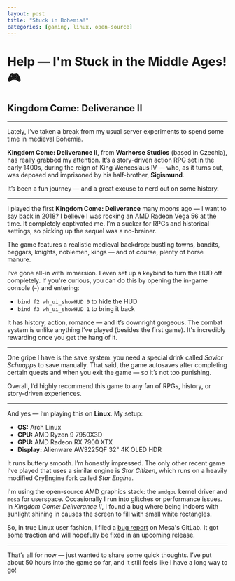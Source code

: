 ```yaml
---
layout: post
title: "Stuck in Bohemia!"
categories: [gaming, linux, open-source]
---
```


# Help — I'm Stuck in the Middle Ages! 🎮

## Kingdom Come: Deliverance II

---

Lately, I’ve taken a break from my usual server experiments to spend some time in medieval Bohemia.

**Kingdom Come: Deliverance II**, from **Warhorse Studios** (based in Czechia), has really grabbed my attention. It’s a story-driven action RPG set in the early 1400s, during the reign of King Wenceslaus IV — who, as it turns out, was deposed and imprisoned by his half-brother, **Sigismund**.

It’s been a fun journey — and a great excuse to nerd out on some history.

---

I played the first **Kingdom Come: Deliverance** many moons ago — I want to say back in 2018? I believe I was rocking an AMD Radeon Vega 56 at the time. It completely captivated me. I’m a sucker for RPGs and historical settings, so picking up the sequel was a no-brainer.

The game features a realistic medieval backdrop: bustling towns, bandits, beggars, knights, noblemen, kings — and of course, plenty of horse manure.

I’ve gone all-in with immersion. I even set up a keybind to turn the HUD off completely. If you're curious, you can do this by opening the in-game console (`~`) and entering:
- `bind f2 wh_ui_showHUD 0` to hide the HUD  
- `bind f3 wh_ui_showHUD 1` to bring it back

It has history, action, romance — and it’s downright gorgeous. The combat system is unlike anything I’ve played (besides the first game). It's incredibly rewarding once you get the hang of it.

---

One gripe I have is the save system: you need a special drink called *Savior Schnapps* to save manually. That said, the game autosaves after completing certain quests and when you exit the game — so it’s not too punishing.

Overall, I’d highly recommend this game to any fan of RPGs, history, or story-driven experiences.

---

And yes — I’m playing this on **Linux**. My setup:

- **OS:** Arch Linux  
- **CPU:** AMD Ryzen 9 7950X3D  
- **GPU:** AMD Radeon RX 7900 XTX  
- **Display:** Alienware AW3225QF 32" 4K OLED HDR

It runs buttery smooth. I’m honestly impressed. The only other recent game I’ve played that uses a similar engine is *Star Citizen*, which runs on a heavily modified CryEngine fork called *Star Engine*.

I'm using the open-source AMD graphics stack: the `amdgpu` kernel driver and `mesa` for userspace. Occasionally I run into glitches or performance issues. In *Kingdom Come: Deliverance II*, I found a bug where being indoors with sunlight shining in causes the screen to fill with small white rectangles.

So, in true Linux user fashion, I filed a [bug report](https://gitlab.freedesktop.org/mesa/mesa/-/issues/12932) on Mesa's GitLab. It got some traction and will hopefully be fixed in an upcoming release.

---

That’s all for now — just wanted to share some quick thoughts. I’ve put about 50 hours into the game so far, and it still feels like I have a long way to go!

